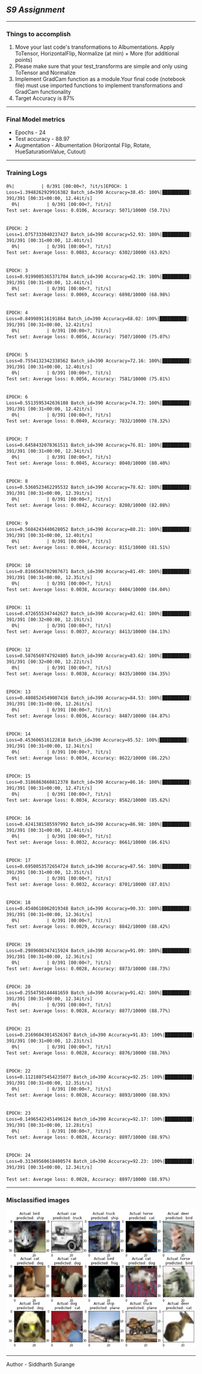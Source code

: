 <h2><b><i> S9 Assignment</i></b></h2>
<hr>
<h3>Things to accomplish</h3>
<ol>
  <li>Move your last code's transformations to Albumentations. Apply ToTensor, HorizontalFlip, Normalize (at min) + More (for additional points)
</li>
  <li>Please make sure that your test_transforms are simple and only using ToTensor and Normalize
</li>
  <li>Implement GradCam function as a module.Your final code (notebook file) must use imported functions to implement transformations and GradCam functionality
</li>
  <li>Target Accuracy is 87%</li>
</ol>

<HR>

<h3> Final Model metrics</h3>
<ul>
  <li>Epochs - 24</li>
  <li>Test accuracy - 88.97</li>
  <li>Augmentation - Albumentation (Horizontal Flip, Rotate, HueSaturationValue, Cutout)</li>
</ul>


<hr>

<h3>Training Logs</h3>


```
0%|          | 0/391 [00:00<?, ?it/s]EPOCH: 1
Loss=1.3948262929916382 Batch_id=390 Accuracy=38.45: 100%|██████████| 391/391 [00:31<00:00, 12.44it/s]
  0%|          | 0/391 [00:00<?, ?it/s]
Test set: Average loss: 0.0106, Accuracy: 5071/10000 (50.71%)


EPOCH: 2
Loss=1.0757333040237427 Batch_id=390 Accuracy=52.93: 100%|██████████| 391/391 [00:31<00:00, 12.40it/s]
  0%|          | 0/391 [00:00<?, ?it/s]
Test set: Average loss: 0.0083, Accuracy: 6302/10000 (63.02%)


EPOCH: 3
Loss=0.9199005365371704 Batch_id=390 Accuracy=62.19: 100%|██████████| 391/391 [00:31<00:00, 12.44it/s]
  0%|          | 0/391 [00:00<?, ?it/s]
Test set: Average loss: 0.0069, Accuracy: 6898/10000 (68.98%)


EPOCH: 4
Loss=0.849989116191864 Batch_id=390 Accuracy=68.02: 100%|██████████| 391/391 [00:31<00:00, 12.42it/s]
  0%|          | 0/391 [00:00<?, ?it/s]
Test set: Average loss: 0.0056, Accuracy: 7507/10000 (75.07%)


EPOCH: 5
Loss=0.7554132342338562 Batch_id=390 Accuracy=72.16: 100%|██████████| 391/391 [00:31<00:00, 12.40it/s]
  0%|          | 0/391 [00:00<?, ?it/s]
Test set: Average loss: 0.0056, Accuracy: 7581/10000 (75.81%)


EPOCH: 6
Loss=0.5513595342636108 Batch_id=390 Accuracy=74.73: 100%|██████████| 391/391 [00:31<00:00, 12.42it/s]
  0%|          | 0/391 [00:00<?, ?it/s]
Test set: Average loss: 0.0049, Accuracy: 7832/10000 (78.32%)


EPOCH: 7
Loss=0.6458432078361511 Batch_id=390 Accuracy=76.81: 100%|██████████| 391/391 [00:31<00:00, 12.34it/s]
  0%|          | 0/391 [00:00<?, ?it/s]
Test set: Average loss: 0.0045, Accuracy: 8040/10000 (80.40%)


EPOCH: 8
Loss=0.5360523462295532 Batch_id=390 Accuracy=78.62: 100%|██████████| 391/391 [00:31<00:00, 12.39it/s]
  0%|          | 0/391 [00:00<?, ?it/s]
Test set: Average loss: 0.0042, Accuracy: 8208/10000 (82.08%)


EPOCH: 9
Loss=0.5684243440628052 Batch_id=390 Accuracy=80.21: 100%|██████████| 391/391 [00:31<00:00, 12.40it/s]
  0%|          | 0/391 [00:00<?, ?it/s]
Test set: Average loss: 0.0044, Accuracy: 8151/10000 (81.51%)


EPOCH: 10
Loss=0.8166564702987671 Batch_id=390 Accuracy=81.49: 100%|██████████| 391/391 [00:31<00:00, 12.35it/s]
  0%|          | 0/391 [00:00<?, ?it/s]
Test set: Average loss: 0.0038, Accuracy: 8404/10000 (84.04%)


EPOCH: 11
Loss=0.4726555347442627 Batch_id=390 Accuracy=82.61: 100%|██████████| 391/391 [00:32<00:00, 12.19it/s]
  0%|          | 0/391 [00:00<?, ?it/s]
Test set: Average loss: 0.0037, Accuracy: 8413/10000 (84.13%)


EPOCH: 12
Loss=0.5876569747924805 Batch_id=390 Accuracy=83.62: 100%|██████████| 391/391 [00:32<00:00, 12.22it/s]
  0%|          | 0/391 [00:00<?, ?it/s]
Test set: Average loss: 0.0038, Accuracy: 8435/10000 (84.35%)


EPOCH: 13
Loss=0.4808524549007416 Batch_id=390 Accuracy=84.53: 100%|██████████| 391/391 [00:31<00:00, 12.26it/s]
  0%|          | 0/391 [00:00<?, ?it/s]
Test set: Average loss: 0.0036, Accuracy: 8487/10000 (84.87%)


EPOCH: 14
Loss=0.453606516122818 Batch_id=390 Accuracy=85.52: 100%|██████████| 391/391 [00:31<00:00, 12.34it/s]
  0%|          | 0/391 [00:00<?, ?it/s]
Test set: Average loss: 0.0034, Accuracy: 8622/10000 (86.22%)


EPOCH: 15
Loss=0.3186863660812378 Batch_id=390 Accuracy=86.16: 100%|██████████| 391/391 [00:31<00:00, 12.47it/s]
  0%|          | 0/391 [00:00<?, ?it/s]
Test set: Average loss: 0.0034, Accuracy: 8562/10000 (85.62%)


EPOCH: 16
Loss=0.4241381585597992 Batch_id=390 Accuracy=86.98: 100%|██████████| 391/391 [00:31<00:00, 12.44it/s]
  0%|          | 0/391 [00:00<?, ?it/s]
Test set: Average loss: 0.0032, Accuracy: 8661/10000 (86.61%)


EPOCH: 17
Loss=0.6950053572654724 Batch_id=390 Accuracy=87.56: 100%|██████████| 391/391 [00:31<00:00, 12.35it/s]
  0%|          | 0/391 [00:00<?, ?it/s]
Test set: Average loss: 0.0032, Accuracy: 8701/10000 (87.01%)


EPOCH: 18
Loss=0.4540618062019348 Batch_id=390 Accuracy=90.33: 100%|██████████| 391/391 [00:31<00:00, 12.36it/s]
  0%|          | 0/391 [00:00<?, ?it/s]
Test set: Average loss: 0.0029, Accuracy: 8842/10000 (88.42%)


EPOCH: 19
Loss=0.2989608347415924 Batch_id=390 Accuracy=91.09: 100%|██████████| 391/391 [00:31<00:00, 12.36it/s]
  0%|          | 0/391 [00:00<?, ?it/s]
Test set: Average loss: 0.0028, Accuracy: 8873/10000 (88.73%)


EPOCH: 20
Loss=0.2554750144481659 Batch_id=390 Accuracy=91.42: 100%|██████████| 391/391 [00:31<00:00, 12.34it/s]
  0%|          | 0/391 [00:00<?, ?it/s]
Test set: Average loss: 0.0028, Accuracy: 8877/10000 (88.77%)


EPOCH: 21
Loss=0.21696043014526367 Batch_id=390 Accuracy=91.83: 100%|██████████| 391/391 [00:31<00:00, 12.23it/s]
  0%|          | 0/391 [00:00<?, ?it/s]
Test set: Average loss: 0.0028, Accuracy: 8876/10000 (88.76%)


EPOCH: 22
Loss=0.11218075454235077 Batch_id=390 Accuracy=92.25: 100%|██████████| 391/391 [00:31<00:00, 12.35it/s]
  0%|          | 0/391 [00:00<?, ?it/s]
Test set: Average loss: 0.0028, Accuracy: 8893/10000 (88.93%)


EPOCH: 23
Loss=0.14965422451496124 Batch_id=390 Accuracy=92.17: 100%|██████████| 391/391 [00:31<00:00, 12.28it/s]
  0%|          | 0/391 [00:00<?, ?it/s]
Test set: Average loss: 0.0028, Accuracy: 8897/10000 (88.97%)


EPOCH: 24
Loss=0.31349560618400574 Batch_id=390 Accuracy=92.23: 100%|██████████| 391/391 [00:31<00:00, 12.34it/s]

Test set: Average loss: 0.0028, Accuracy: 8897/10000 (88.97%)
```
<hr>
<h3> Misclassified images</h3>

![IMGAGE](https://github.com/SID-SURANGE/EVA-4.0/blob/master/Session%209%20Assignment/Misclassified_S9.png)

<HR>
Author - Siddharth Surange






